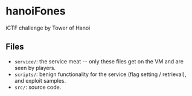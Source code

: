 # hanoiFones

iCTF challenge by Tower of Hanoi 


## Files

  - `service/`: the service meat -- only these files get on the VM and are seen by players.
  - `scripts/`: benign functionality for the service (flag setting / retrieval), and exploit samples.
  - `src/`: source code.

